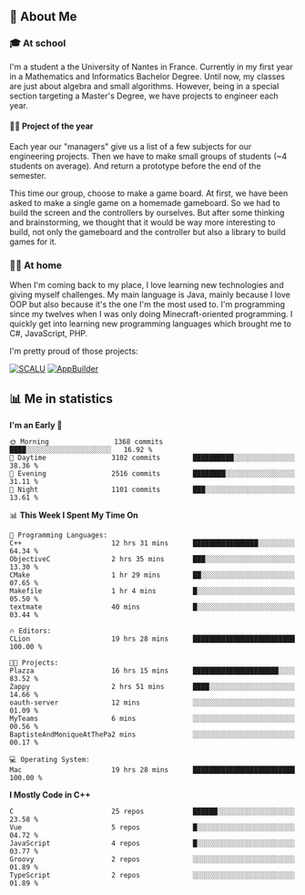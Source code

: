 ## 👀 About Me

### 🎓 At school

I'm a student a the University of Nantes in France. Currently in my first year in a Mathematics and Informatics Bachelor Degree. Until now, my classes are just about algebra and small algorithms. However, being in a special section targeting a Master's Degree, we have projects to engineer each year. 

#### 🔧🔬 Project of the year

Each year our "managers" give us a list of a few subjects for our engineering projects. Then we have to make small groups of students (~4 students on average). And return a prototype before the end of the semester.

This time our group, choose to make a game board. At first, we have been asked to make a single game on a homemade gameboard. So we had to build the screen and the controllers by ourselves. 
But after some thinking and brainstorming, we thought that it would be way more interesting to build, not only the gameboard and the controller but also a library to build games for it.

### 👨‍💻 At home

When I'm coming back to my place, I love learning new technologies and giving myself challenges. My main language is Java, mainly because I love OOP but also because it's the one I'm the most used to. I'm programming since my twelves when I was only doing Minecraft-oriented programming.  I quickly get into learning new programming languages which brought me to C#, JavaScript, PHP. 

I'm pretty proud of those projects:

[![SCALU](https://github-readme-stats.vercel.app/api/pin?username=renardfute&repo=SCALU)](https://github.com/renardfute/scalu)
[![AppBuilder](https://github-readme-stats.vercel.app/api/pin?username=pulsedev2&repo=AppBuilder)](https://github.com/pulsedev2/AppBuilder)

## 📊 Me in statistics
<!--START_SECTION:waka-->
**I'm an Early 🐤** 

```text
🌞 Morning                1368 commits        ████░░░░░░░░░░░░░░░░░░░░░   16.92 % 
🌆 Daytime                3102 commits        ██████████░░░░░░░░░░░░░░░   38.36 % 
🌃 Evening                2516 commits        ████████░░░░░░░░░░░░░░░░░   31.11 % 
🌙 Night                  1101 commits        ███░░░░░░░░░░░░░░░░░░░░░░   13.61 % 
```


📊 **This Week I Spent My Time On** 

```text
💬 Programming Languages: 
C++                      12 hrs 31 mins      ████████████████░░░░░░░░░   64.34 % 
ObjectiveC               2 hrs 35 mins       ███░░░░░░░░░░░░░░░░░░░░░░   13.30 % 
CMake                    1 hr 29 mins        ██░░░░░░░░░░░░░░░░░░░░░░░   07.65 % 
Makefile                 1 hr 4 mins         █░░░░░░░░░░░░░░░░░░░░░░░░   05.50 % 
textmate                 40 mins             █░░░░░░░░░░░░░░░░░░░░░░░░   03.44 % 

🔥 Editors: 
CLion                    19 hrs 28 mins      █████████████████████████   100.00 % 

🐱‍💻 Projects: 
Plazza                   16 hrs 15 mins      █████████████████████░░░░   83.52 % 
Zappy                    2 hrs 51 mins       ████░░░░░░░░░░░░░░░░░░░░░   14.66 % 
oauth-server             12 mins             ░░░░░░░░░░░░░░░░░░░░░░░░░   01.09 % 
MyTeams                  6 mins              ░░░░░░░░░░░░░░░░░░░░░░░░░   00.56 % 
BaptisteAndMoniqueAtThePa2 mins              ░░░░░░░░░░░░░░░░░░░░░░░░░   00.17 % 

💻 Operating System: 
Mac                      19 hrs 28 mins      █████████████████████████   100.00 % 
```

**I Mostly Code in C++** 

```text
C                        25 repos            ██████░░░░░░░░░░░░░░░░░░░   23.58 % 
Vue                      5 repos             █░░░░░░░░░░░░░░░░░░░░░░░░   04.72 % 
JavaScript               4 repos             █░░░░░░░░░░░░░░░░░░░░░░░░   03.77 % 
Groovy                   2 repos             ░░░░░░░░░░░░░░░░░░░░░░░░░   01.89 % 
TypeScript               2 repos             ░░░░░░░░░░░░░░░░░░░░░░░░░   01.89 % 
```




<!--END_SECTION:waka-->
